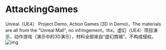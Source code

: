 # AttackingGames
Unreal（UE4） Project Demo, Action Games (3D in Demo)，The materials are all from the "Unreal Mall", no infringement，thx。虚幻（UE4）项目演示，动作游戏（演示中的3D演示），材料全部来自“虚幻商城”，不构成侵权。
![img](http://tinytiger-img.oss-cn-shenzhen.aliyuncs.com/20210510/ue4.png)
